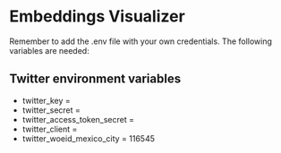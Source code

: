 # Embeddings Visualizer

Remember to add the .env file with your own credentials. The following variables are needed:

## Twitter environment variables
- twitter_key = 
- twitter_secret = 
- twitter_access_token_secret = 
- twitter_client = 
- twitter_woeid_mexico_city = 116545